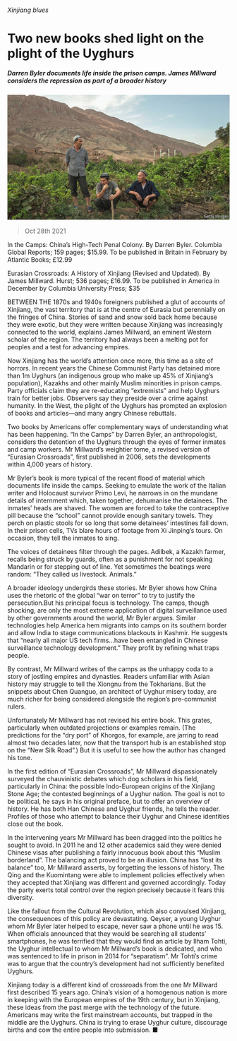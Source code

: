 ###### Xinjiang blues

# Two new books shed light on the plight of the Uyghurs 

##### Darren Byler documents life inside the prison camps. James Millward considers the repression as part of a broader history 

![image](images/20211030_BKP003_0.jpg) 

> Oct 28th 2021 

In the Camps: China’s High-Tech Penal Colony. By Darren Byler. Columbia Global Reports; 159 pages; $15.99. To be published in Britain in February by Atlantic Books; £12.99

Eurasian Crossroads: A History of Xinjiang (Revised and Updated). By James Millward. Hurst; 536 pages; £16.99. To be published in America in December by Columbia University Press; $35

BETWEEN THE 1870s and 1940s foreigners published a glut of accounts of Xinjiang, the vast territory that is at the centre of Eurasia but perennially on the fringes of China. Stories of sand and snow sold back home because they were exotic, but they were written because Xinjiang was increasingly connected to the world, explains James Millward, an eminent Western scholar of the region. The territory had always been a melting pot for peoples and a test for advancing empires.


Now Xinjiang has the world’s attention once more, this time as a site of horrors. In recent years the Chinese Communist Party has detained more than 1m Uyghurs (an indigenous group who make up 45% of Xinjiang’s population), Kazakhs and other mainly Muslim minorities in prison camps. Party officials claim they are re-educating “extremists” and help Uyghurs train for better jobs. Observers say they preside over a crime against humanity. In the West, the plight of the Uyghurs has prompted an explosion of books and articles—and many angry Chinese rebuttals.

Two books by Americans offer complementary ways of understanding what has been happening. “In the Camps” by Darren Byler, an anthropologist, considers the detention of the Uyghurs through the eyes of former inmates and camp workers. Mr Millward’s weightier tome, a revised version of “Eurasian Crossroads”, first published in 2006, sets the developments within 4,000 years of history.

Mr Byler’s book is more typical of the recent flood of material which documents life inside the camps. Seeking to emulate the work of the Italian writer and Holocaust survivor Primo Levi, he narrows in on the mundane details of internment which, taken together, dehumanise the detainees. The inmates’ heads are shaved. The women are forced to take the contraceptive pill because the “school” cannot provide enough sanitary towels. They perch on plastic stools for so long that some detainees’ intestines fall down. In their prison cells, TVs blare hours of footage from Xi Jinping’s tours. On occasion, they tell the inmates to sing.

The voices of detainees filter through the pages. Adilbek, a Kazakh farmer, recalls being struck by guards, often as a punishment for not speaking Mandarin or for stepping out of line. Yet sometimes the beatings were random: “They called us livestock. Animals.”

A broader ideology undergirds these stories. Mr Byler shows how China uses the rhetoric of the global “war on terror” to try to justify the persecution.But his principal focus is technology. The camps, though shocking, are only the most extreme application of digital surveillance used by other governments around the world, Mr Byler argues. Similar technologies help America hem migrants into camps on its southern border and allow India to stage communications blackouts in Kashmir. He suggests that “nearly all major US tech firms…have been entangled in Chinese surveillance technology development.” They profit by refining what traps people.

By contrast, Mr Millward writes of the camps as the unhappy coda to a story of jostling empires and dynasties. Readers unfamiliar with Asian history may struggle to tell the Xiongnu from the Tokharians. But the snippets about Chen Quanguo, an architect of Uyghur misery today, are much richer for being considered alongside the region’s pre-communist rulers.

Unfortunately Mr Millward has not revised his entire book. This grates, particularly when outdated projections or examples remain. (The predictions for the “dry port” of Khorgos, for example, are jarring to read almost two decades later, now that the transport hub is an established stop on the “New Silk Road”.) But it is useful to see how the author has changed his tone.

In the first edition of “Eurasian Crossroads”, Mr Millward dispassionately surveyed the chauvinistic debates which dog scholars in his field, particularly in China: the possible Indo-European origins of the Xinjiang Stone Age; the contested beginnings of a Uyghur nation. The goal is not to be political, he says in his original preface, but to offer an overview of history. He has both Han Chinese and Uyghur friends, he tells the reader. Profiles of those who attempt to balance their Uyghur and Chinese identities close out the book.

In the intervening years Mr Millward has been dragged into the politics he sought to avoid. In 2011 he and 12 other academics said they were denied Chinese visas after publishing a fairly innocuous book about this “Muslim borderland”. The balancing act proved to be an illusion. China has “lost its balance” too, Mr Millward asserts, by forgetting the lessons of history. The Qing and the Kuomintang were able to implement policies effectively when they accepted that Xinjiang was different and governed accordingly. Today the party exerts total control over the region precisely because it fears this diversity.

Like the fallout from the Cultural Revolution, which also convulsed Xinjiang, the consequences of this policy are devastating. Qeyser, a young Uyghur whom Mr Byler later helped to escape, never saw a phone until he was 15. When officials announced that they would be searching all students’ smartphones, he was terrified that they would find an article by Ilham Tohti, the Uyghur intellectual to whom Mr Millward’s book is dedicated, and who was sentenced to life in prison in 2014 for “separatism”. Mr Tohti’s crime was to argue that the country’s development had not sufficiently benefited Uyghurs.

Xinjiang today is a different kind of crossroads from the one Mr Millward first described 15 years ago. China’s vision of a homogenous nation is more in keeping with the European empires of the 19th century, but in Xinjiang, these ideas from the past merge with the technology of the future. Americans may write the first mainstream accounts, but trapped in the middle are the Uyghurs. China is trying to erase Uyghur culture, discourage births and cow the entire people into submission. ■

